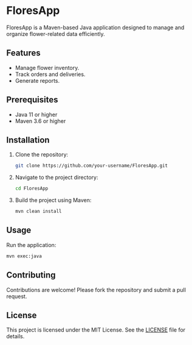 # FloresApp

FloresApp is a Maven-based Java application designed to manage and organize flower-related data efficiently.

## Features

- Manage flower inventory.
- Track orders and deliveries.
- Generate reports.

## Prerequisites

- Java 11 or higher
- Maven 3.6 or higher

## Installation

1. Clone the repository:
    ```bash
    git clone https://github.com/your-username/FloresApp.git
    ```
2. Navigate to the project directory:
    ```bash
    cd FloresApp
    ```
3. Build the project using Maven:
    ```bash
    mvn clean install
    ```

## Usage

Run the application:
```bash
mvn exec:java
```

## Contributing

Contributions are welcome! Please fork the repository and submit a pull request.

## License

This project is licensed under the MIT License. See the [LICENSE](LICENSE) file for details.

